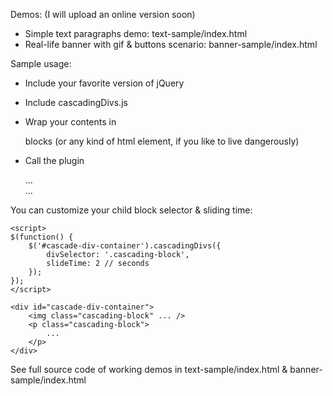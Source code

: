 Demos: (I will upload an online version soon)

- Simple text paragraphs demo: text-sample/index.html
- Real-life banner with gif & buttons scenario: banner-sample/index.html 

Sample usage:

- Include your favorite version of jQuery
- Include cascadingDivs.js
- Wrap your contents in <div> blocks (or any kind of html element, if you like to live dangerously)
- Call the plugin

    <script>
    $(function() {
        $('#cascade-div-container').cascadingDivs();
    });
    </script>

    <div id="cascade-div-container">
        <div>
            ...
        </div>
        <div>
            ...
        </div>
    </div>

You can customize your child block selector & sliding time:

    <script>
    $(function() {
        $('#cascade-div-container').cascadingDivs({
            divSelector: '.cascading-block',
            slideTime: 2 // seconds
        });
    });
    </script>

    <div id="cascade-div-container">
        <img class="cascading-block" ... />    
        <p class="cascading-block">
            ...
        </p>
    </div>

See full source code of working demos in text-sample/index.html & banner-sample/index.html 